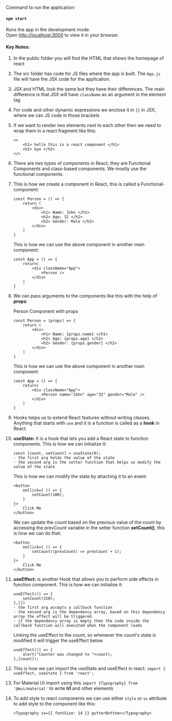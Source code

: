 Command to run the application:
#### `npm start`

Runs the app in the development mode.\
Open [http://localhost:3000](http://localhost:3000) to view it in your browser.

#### Key Notes:
1. In the public folder you will find the HTML that shows the homepage of react
2. The src folder has code for JS files where the app is built. The `App.js` file will have the JSX code for the application. 
3. JSX and HTML look the same but they have their differences. The main difference is that JSX will have `className` as an argument in the element tag
4. For code and other dynamic expressions we enclose it in `{}` in JSX, where we can JS code in those brackets
5. If we want to render two elements next to each other then we need to wrap them in a react fragment like this:
    ```
    <>
        <h1> hello this is a react component </h1>
        <h2> bye </h2>
    </>
    ```
6. There are two types of components in React, they are Functional Components and class-based components. We mostly use the functional components.
7. This is how we create a component in React, this is called a Functional-component:
    ```
    const Person = () => {
        return (
            <div>
                <h1> Name: John </h1>
                <h2> Age: 32 </h2>
                <h2> Gender: Male </h2>
            </div>
        )
    }
    ```
    This is how we can use the above component in another main component:
    ```
    const App = () => {
        return(
            <div className="App">
                <Person />
            </div>
        )
    }
    ```
8. We can pass arguments to the components like this with the help of **props**:
    
    Person Component with props
    ```
    const Person = (props) => {
        return (
            <div>
                <h1> Name: {props.name} </h1>
                <h2> Age: {props.age} </h2>
                <h2> Gender: {props.gender} </h2>
            </div>
        )
    }
    ```
    This is how we can use the above component in another main component:
    ```
    const App = () => {
        return(
            <div className="App">
                <Person name="John" age="32" gender="Male" />
            </div>
        )
    }
    ```
9. Hooks helps us to extend React features without writing classes. Anything that starts with `use` and it is a function is called as a **hook** in React. 
10. **useState:**  It is a hook that lets you add a React state to function components. This is how we can initialize it:
    ```
    const [count, setCount] = useState(0);
    - the first arg holds the value of the state
    - the second arg is the setter function that helps us modify the value of the state
    ```
    This is how we can modify the state by attaching it to an event:
    ```
    <button 
        onClick={ () => {
            setCount(100);
        }
    }>
        Click Me
    </button>
    ```
    We can update the count based on the previous value of the count by accessing the prevCount variable in the setter function **setCount()**, this is how we can do that:
    ```
    <button
        onClick={ () => {
            setCount((prevCount) => prevCount + 1);
        }
    }>
        Click Me
    </button>
    ```
11. **useEffect:** is another Hook that allows you to perform side effects in function component. This is how we can initialise it:
    ```
    useEffect(() => {
        setCount(150);
    },[])
    - the first arg accepts a callback function
    - the second arg is the dependency array, based on this dependency array the effect will be triggered
    - if the dependency array is empty then the code inside the callback function will executed when the component loads
    ```
    Linking the useEffect to the count, so whenever the count's state is modified it will trigger the useEffect below
    ```
    useEffect(() => {
        alert("Counter was changed to "+count);
    },[count]);
    ```
12. This is how we can import the useState and useEffect in react: `import { useEffect, useState } from 'react';`
13. For Material UI import using this `import {Typography} from '@mui/material'` to write **h1** and other elements
14. To add style to react components we can use either `style` or `sx` attribute to add style to the component like this:
    ```
    <Typography sx={{ fontSize: 14 }} gutterBottom></Typography>
    ```

